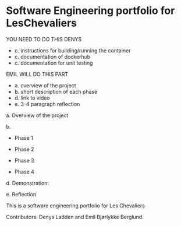# Software Engineering portfolio for LesChevaliers

YOU NEED TO DO THIS DENYS
- c. instructions for building/running the container
- c. documentation of dockerhub
- c. documentation for unit testing

EMIL WILL DO THIS PART
- a. overview of the project
- b. short description of each phase
- d. link to video
- e. 3-4 paragraph reflection

a.
Overview of the project





b. 
- Phase 1




- Phase 2



- Phase 3



- Phase 4



d.
Demonstration: 


e. Reflection


This is a software engineering portfolio for Les Chevaliers

Contributors: Denys Ladden and Emil Bjørlykke Berglund.
